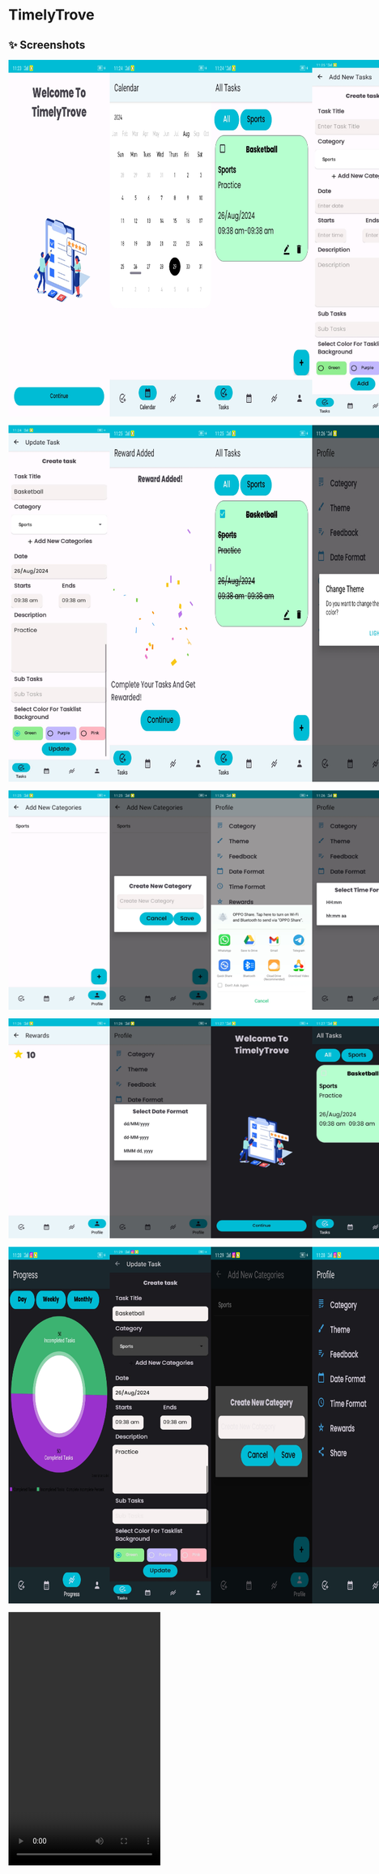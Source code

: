 # TimelyTrove
## ✨ Screenshots
<div style="display:flex;">
<img src="Screenshot/IMG-20240829-WA0014.jpg" width="200">
<img src="Screenshot/IMG-20240829-WA0015.jpg" width="200">
<img src="ScreenShot/IMG-20240829-WA0016.jpg" width="200">
<img src="ScreenShot/IMG-20240829-WA0017.jpg" width="200">
</div>
<br>
<div style ="display:flex;">
<img src="ScreenShot/IMG-20240829-WA0018.jpg" width="200">
<img src="ScreenShot/IMG-20240829-WA0019.jpg" width="200">
<img src="ScreenShot/IMG-20240829-WA0020.jpg" width="200">
<img src="ScreenShot/IMG-20240829-WA0021.jpg" width="200">
</div>
<br>
<div style="display:flex;">
<img src="ScreenShot/IMG-20240829-WA0022.jpg" width="200">
<img src="ScreenShot/IMG-20240829-WA0023.jpg" width="200">
<img src="Screenshot/IMG-20240829-WA0024.jpg" width="200">
<img src="Screenshot/IMG-20240829-WA0025.jpg" width="200">
</div>
<br>
<div style="display:flex;">
<img src="ScreenShot/IMG-20240829-WA0027.jpg" width="200">
<img src="ScreenShot/IMG-20240829-WA0028.jpg" width="200">
<img src="ScreenShot/IMG-20240829-WA0030.jpg" width="200">
<img src="Screenshot/IMG-20240829-WA0026.jpg" width="200">
<img src="Screenshot/IMG-20240829-WA0029.jpg" width="200">
</div>
<br>
<div style="display:flex;">
<img src="ScreenShot/IMG-20240829-WA0031.jpg" width="200">
<img src="ScreenShot/IMG-20240829-WA0032.jpg" width="200">
<img src="ScreenShot/IMG-20240829-WA0033.jpg" width="200">
<img src="Screenshot/IMG-20240829-WA0034.jpg" width="200">
</div>
<br>
<video width="300" height="500">
<source src="Screenshot/VID-20240829-WA0002.mp4" type="video/mp4">
</video>
